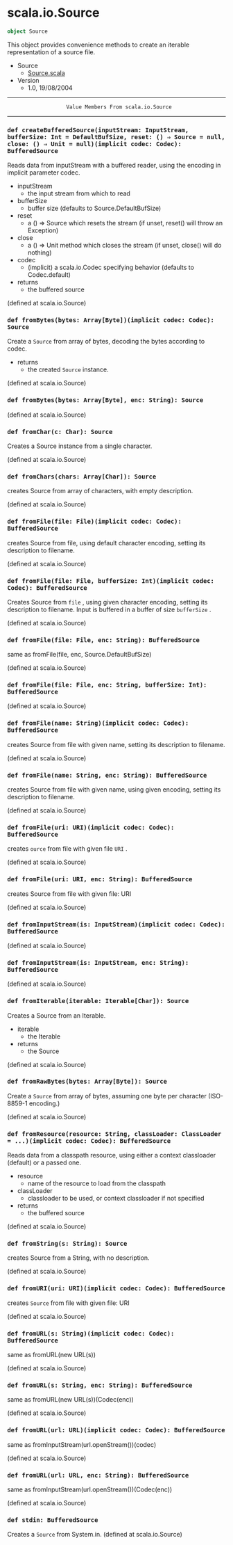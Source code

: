 
#                               scala.io.Source                               #

```scala
object Source
```

This object provides convenience methods to create an iterable representation of
a source file.

* Source
  * [Source.scala](https://github.com/scala/scala/tree/6d09a1ba5f/src/library/scala/io/Source.scala#L1)
* Version
  * 1.0, 19/08/2004


--------------------------------------------------------------------------------
                       Value Members From scala.io.Source
--------------------------------------------------------------------------------


### `def createBufferedSource(inputStream: InputStream, bufferSize: Int = DefaultBufSize, reset: () ⇒ Source = null, close: () ⇒ Unit = null)(implicit codec: Codec): BufferedSource` ###

Reads data from inputStream with a buffered reader, using the encoding in
implicit parameter codec.

* inputStream
  * the input stream from which to read
* bufferSize
  * buffer size (defaults to Source.DefaultBufSize)
* reset
  * a () => Source which resets the stream (if unset, reset() will throw an
    Exception)
* close
  * a () => Unit method which closes the stream (if unset, close() will do
    nothing)
* codec
  * (implicit) a scala.io.Codec specifying behavior (defaults to Codec.default)
* returns
  * the buffered source

(defined at scala.io.Source)


### `def fromBytes(bytes: Array[Byte])(implicit codec: Codec): Source`       ###

Create a `Source` from array of bytes, decoding the bytes according to codec.

* returns
  * the created `Source` instance.

(defined at scala.io.Source)


### `def fromBytes(bytes: Array[Byte], enc: String): Source`                 ###

(defined at scala.io.Source)


### `def fromChar(c: Char): Source`                                          ###

Creates a Source instance from a single character.

(defined at scala.io.Source)


### `def fromChars(chars: Array[Char]): Source`                              ###

creates Source from array of characters, with empty description.

(defined at scala.io.Source)


### `def fromFile(file: File)(implicit codec: Codec): BufferedSource`        ###

creates Source from file, using default character encoding, setting its
description to filename.

(defined at scala.io.Source)


### `def fromFile(file: File, bufferSize: Int)(implicit codec: Codec): BufferedSource` ###

Creates Source from `file` , using given character encoding, setting its
description to filename. Input is buffered in a buffer of size `bufferSize` .

(defined at scala.io.Source)


### `def fromFile(file: File, enc: String): BufferedSource`                  ###

same as fromFile(file, enc, Source.DefaultBufSize)

(defined at scala.io.Source)


### `def fromFile(file: File, enc: String, bufferSize: Int): BufferedSource` ###

(defined at scala.io.Source)


### `def fromFile(name: String)(implicit codec: Codec): BufferedSource`      ###

creates Source from file with given name, setting its description to filename.

(defined at scala.io.Source)


### `def fromFile(name: String, enc: String): BufferedSource`                ###

creates Source from file with given name, using given encoding, setting its
description to filename.

(defined at scala.io.Source)


### `def fromFile(uri: URI)(implicit codec: Codec): BufferedSource`          ###

creates `ource` from file with given file `URI` .

(defined at scala.io.Source)


### `def fromFile(uri: URI, enc: String): BufferedSource`                    ###

creates Source from file with given file: URI

(defined at scala.io.Source)


### `def fromInputStream(is: InputStream)(implicit codec: Codec): BufferedSource` ###

(defined at scala.io.Source)


### `def fromInputStream(is: InputStream, enc: String): BufferedSource`      ###

(defined at scala.io.Source)


### `def fromIterable(iterable: Iterable[Char]): Source`                     ###

Creates a Source from an Iterable.

* iterable
  * the Iterable
* returns
  * the Source

(defined at scala.io.Source)


### `def fromRawBytes(bytes: Array[Byte]): Source`                           ###

Create a `Source` from array of bytes, assuming one byte per character
(ISO-8859-1 encoding.)

(defined at scala.io.Source)


### `def fromResource(resource: String, classLoader: ClassLoader = ...)(implicit codec: Codec): BufferedSource` ###

Reads data from a classpath resource, using either a context classloader
(default) or a passed one.

* resource
  * name of the resource to load from the classpath
* classLoader
  * classloader to be used, or context classloader if not specified
* returns
  * the buffered source

(defined at scala.io.Source)


### `def fromString(s: String): Source`                                      ###

creates Source from a String, with no description.

(defined at scala.io.Source)


### `def fromURI(uri: URI)(implicit codec: Codec): BufferedSource`           ###

creates `Source` from file with given file: URI

(defined at scala.io.Source)


### `def fromURL(s: String)(implicit codec: Codec): BufferedSource`          ###

same as fromURL(new URL(s))

(defined at scala.io.Source)


### `def fromURL(s: String, enc: String): BufferedSource`                    ###

same as fromURL(new URL(s))(Codec(enc))

(defined at scala.io.Source)


### `def fromURL(url: URL)(implicit codec: Codec): BufferedSource`           ###

same as fromInputStream(url.openStream())(codec)

(defined at scala.io.Source)


### `def fromURL(url: URL, enc: String): BufferedSource`                     ###

same as fromInputStream(url.openStream())(Codec(enc))

(defined at scala.io.Source)


### `def stdin: BufferedSource`                                              ###

Creates a `Source` from System.in.
(defined at scala.io.Source)
